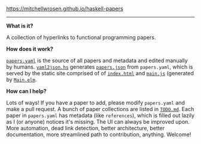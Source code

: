 https://mitchellwrosen.github.io/haskell-papers

---

**What is it?**

A collection of hyperlinks to functional programming papers.

**How does it work?**

[`papers.yaml`](papers.yaml) is the source of all papers and metadata and edited manually by humans. 
[`yaml2json.hs`](yaml2json.hs) generates [`papers.json`](papers.json) from `papers.yaml`, which is served by the static site 
comprised of of [`index.html`](index.html) and [`main.js`](main.js) (generated by [`Main.elm`](Main.elm).

**How can I help?**

Lots of ways! If you have a paper to add, please modify `papers.yaml` and make a pull request. A bunch of paper collections are
listed in [`TODO.md`](TODO.md). Each paper in `papers.yaml` has metadata (like `references`), which is filled out lazily as I 
(or anyone) notices it's missing. The UI can always be improved upon. More automation, dead link detection, better architecture, 
better documentation, more streamlined path to contribution, anything. Welcome!
